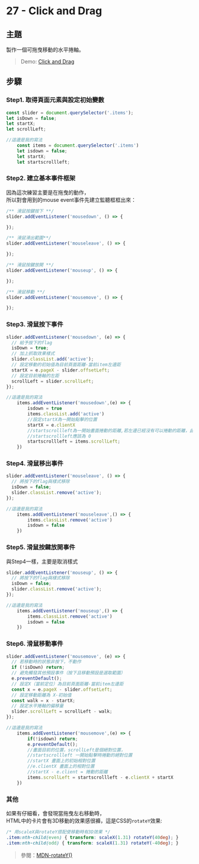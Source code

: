# 27 - Click and Drag

## **主題**
製作一個可拖曳移動的水平捲軸。

>Demo: [Click and Drag](https://neilworlds.com/javascript-30/27_Click-and-Drag/index.html)

## **步驟**
### Step1. 取得頁面元素與設定初始變數
```javascript
const slider = document.querySelector('.items');
let isDown = false;
let startX;
let scrollLeft;
```

```javascript
//這邊是我的寫法
    const items = document.querySelector('.items')
    let isdown = false;
    let startX;
    let startscrollleft;
```

### Step2. 建立基本事件框架
因為這次練習主要是在拖曳的動作，  
所以對會用到的mouse event事件先建立監聽框框出來：
```javascript
/** 滑鼠按鍵按下 **/
slider.addEventListener('mousedown', () => {

});

/** 滑鼠滑出範圍**/
slider.addEventListener('mouseleave', () => {

});

/** 滑鼠按鍵放開 **/
slider.addEventListener('mouseup', () => {

});

/** 滑鼠移動 **/
slider.addEventListener('mousemove', () => {

});
```

### Step3. 滑鼠按下事件
```javascript
slider.addEventListener('mousedown', (e) => {
  // 給予按下的flag
  isDown = true;
  // 加上抓取效果樣式
  slider.classList.add('active');
  // 設定移動的初始值為目前頁面距離-當前item左邊距
  startX = e.pageX - slider.offsetLeft;
  // 設定目前捲軸的左距
  scrollLeft = slider.scrollLeft;
});
```

```javascript
//這邊是我的寫法
    items.addEventListener('mousedown',(e) => {
        isdown = true
        items.classList.add('active')
        //設定startX為一開始點擊的位置
        startX = e.clientX
        //startscrollleft為一開始畫面捲動的距離,若左邊已經沒有可以捲動的距離，此時
        //startscrollleft應該為 0
        startscrollleft = items.scrollLeft;
    })
```

### Step4. 滑鼠移出事件
```javascript
slider.addEventListener('mouseleave', () => {
  // 將按下的flag與樣式移除
  isDown = false;
  slider.classList.remove('active');
});
```

```javascript
//這邊是我的寫法
    items.addEventListener('mouseleave',() => {
        items.classList.remove('active')
        isdown = false
    })
```

### Step5. 滑鼠按鍵放開事件
與Step4一樣，主要是取消樣式
```javascript
slider.addEventListener('mouseup', () => {
  // 將按下的flag與樣式移除
  isDown = false;
  slider.classList.remove('active');
});
```

```javascript
//這邊是我的寫法
    items.addEventListener('mouseup',() => {
        items.classList.remove('active')
        isdown = false
    })
```

### Step6. 滑鼠移動事件
```javascript
slider.addEventListener('mousemove', (e) => {
  // 若移動時的狀態非按下，不動作
  if (!isDown) return;
  // 避免觸發其他預設事件（按下且移動預設是選取範圍）
  e.preventDefault();
  // 設定X（當前定位）為目前頁面距離-當前item左邊距
  const x = e.pageX - slider.offsetLeft;
  // 設定移動距離為 X-初始值
  const walk = x - startX;
  // 設定水平捲軸的偏移量
  slider.scrollLeft = scrollLeft - walk;
});
```

```javascript
//這邊是我的寫法
    items.addEventListener('mousemove',(e) => {
        if(!isdown) return;
        e.preventDefault();
        //畫面目前的位置，scrollLeft是個絕對位置，
        //startscrollleft 一開始點擊時捲動的絕對位置
        //startX 畫面上的初始相對位置
        //e.clientX 畫面上的相對位置
        //startX - e.client = 捲動的距離
        items.scrollLeft = startscrollleft - e.clientX + startX
    })
```

### 其他
如果有仔細看，會發現當拖曳左右移動時，  
HTML中的卡片會有3D移動的效果感很褲，這是CSS的`rotateY`效果:
```CSS
/* 用scaleX與rotateY搭配使移動時有3D效果 */
.item:nth-child(even) { transform: scaleX(1.31) rotateY(40deg); }
.item:nth-child(odd) { transform: scaleX(1.31) rotateY(-40deg); }
```
>參閱：[MDN-rotateY()](https://developer.mozilla.org/en-US/docs/Web/CSS/transform-function/rotateY)
